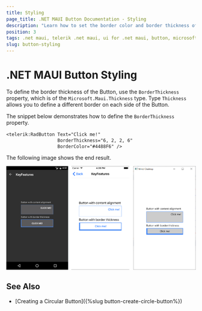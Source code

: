 ```yaml
---
title: Styling
page_title: .NET MAUI Button Documentation - Styling
description: "Learn how to set the border color and border thickness of the Telerik Button for .NET MAUI."
position: 3
tags: .net maui, telerik .net maui, ui for .net maui, button, microsoft .net maui
slug: button-styling
---
```


# .NET MAUI Button Styling

To define the border thickness of the Button, use the `BorderThickness` property, which is of the `Microsoft.Maui.Thickness` type. Type `Thickness` allows you to define a different border on each side of the Button.

The snippet below demonstrates how to define the `BorderThickness` property.

```XAML
<telerik:RadButton Text="Click me!"  
				   BorderThickness="6, 2, 2, 6"
				   BorderColor="#4488F6" />
```


The following image shows the end result.

![Button Styling](images/button-key-features.png)

## See Also

- [Creating a Circular Button]({%slug button-create-circle-button%})

